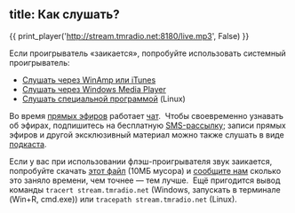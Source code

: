 title: Как слушать?
---

{{ print_player('http://stream.tmradio.net:8180/live.mp3', False) }}

Если проигрыватель «заикается», попробуйте использовать системный проигрыватель:

- [Слушать через WinAmp или iTunes](/playlist.pls)
- [Слушать через Windows Media Player](/playlist.m3u)
- [Слушать специальной программой][cl] (Linux)

Во время [прямых эфиров][li] работает [чат][ch].  Чтобы своевременно узнавать об
эфирах, подпишитесь на бесплатную [SMS-рассылку][sm]; записи прямых эфиров и
другой эксклюзивный материал можно также слушать в виде [подкаста][pc].

Если у вас при использовании флэш-проигрывателя звук заикается, попробуйте
скачать [этот файл][zz] (10МБ мусора) и [сообщите нам][fb] сколько это заняло
времени, чем точнее — тем лучше.  Ещё пригодится вывод команды `tracert
stream.tmradio.net` (Windows, запускать в терминале (Win+R, cmd.exe)) или
`tracepath stream.tmradio.net` (Linux).

[cl]: http://app.tmradio.net/
[li]: /live.html
[ch]: /chat.html
[sm]: /sms.html
[pc]: /podcast.html
[zz]: http://files.tmradio.net/test.dat
[fb]: /feedback.html
